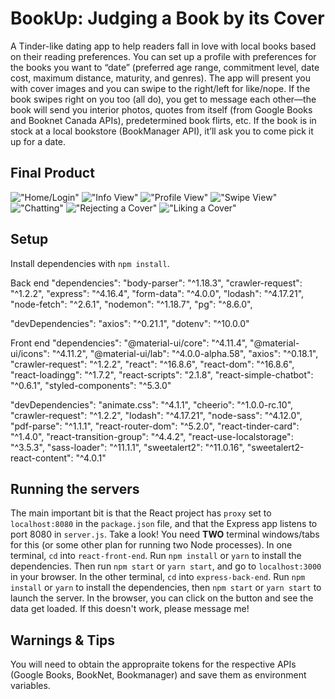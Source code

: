 # BookUp: Judging a Book by its Cover

A Tinder-like dating app to help readers fall in love with local books based on their reading preferences. You can set up a profile with preferences for the books you want to “date” (preferred age range, commitment level, date cost, maximum distance, maturity, and genres). The app will present you with cover images and you can swipe to the right/left for like/nope. If the book swipes right on you too (all do), you get to message each other—the book will send you interior photos, quotes from itself (from Google Books and Booknet Canada APIs), predetermined book flirts, etc. If the book is in stock at a local bookstore (BookManager API), it’ll ask you to come pick it up for a date.

## Final Product

!["Home/Login"](https://github.com/BCerki/book-tinder/blob/master/docs/home-login.png?raw=true)
!["Info View"](https://github.com/BCerki/book-tinder/blob/master/docs/messages-view.png?raw=true)
!["Profile View"](https://github.com/BCerki/book-tinder/blob/master/docs/profile.png?raw=true)
!["Swipe View"](https://github.com/BCerki/book-tinder/blob/master/docs/swipe-view.png?raw=true)
!["Chatting"](https://github.com/BCerki/book-tinder/blob/master/docs/chat.gif?raw=true)
!["Rejecting a Cover"](https://github.com/BCerki/book-tinder/blob/master/docs/swipeleft.gif?raw=true)
!["Liking a Cover"](https://github.com/BCerki/book-tinder/blob/master/docs/swiperight.gif?raw=true)

## Setup

Install dependencies with `npm install`.

Back end
"dependencies":
"body-parser": "^1.18.3",
"crawler-request": "^1.2.2",
"express": "^4.16.4",
"form-data": "^4.0.0",
"lodash": "^4.17.21",
"node-fetch": "^2.6.1",
"nodemon": "^1.18.7",
"pg": "^8.6.0",

"devDependencies":
"axios": "^0.21.1",
"dotenv": "^10.0.0"

Front end
"dependencies":
"@material-ui/core": "^4.11.4",
"@material-ui/icons": "^4.11.2",
"@material-ui/lab": "^4.0.0-alpha.58",
"axios": "^0.18.1",
"crawler-request": "^1.2.2",
"react": "^16.8.6",
"react-dom": "^16.8.6",
"react-loadingg": "^1.7.2",
"react-scripts": "2.1.8",
"react-simple-chatbot": "^0.6.1",
"styled-components": "^5.3.0"

"devDependencies":
"animate.css": "^4.1.1",
"cheerio": "^1.0.0-rc.10",
"crawler-request": "^1.2.2",
"lodash": "^4.17.21",
"node-sass": "^4.12.0",
"pdf-parse": "^1.1.1",
"react-router-dom": "^5.2.0",
"react-tinder-card": "^1.4.0",
"react-transition-group": "^4.4.2",
"react-use-localstorage": "^3.5.3",
"sass-loader": "^11.1.1",
"sweetalert2": "^11.0.16",
"sweetalert2-react-content": "^4.0.1"

## Running the servers

The main important bit is that the React project has `proxy` set to `localhost:8080` in the `package.json` file, and that the Express app listens to port 8080 in `server.js`. Take a look!
You need **TWO** terminal windows/tabs for this (or some other plan for running two Node processes).
In one terminal, `cd` into `react-front-end`. Run `npm install` or `yarn` to install the dependencies. Then run `npm start` or `yarn start`, and go to `localhost:3000` in your browser.
In the other terminal, `cd` into `express-back-end`. Run `npm install` or `yarn` to install the dependencies, then `npm start` or `yarn start` to launch the server.
In the browser, you can click on the button and see the data get loaded.
If this doesn't work, please message me!

## Warnings & Tips

You will need to obtain the appropraite tokens for the respective APIs (Google Books, BookNet, Bookmanager) and save them as environment variables.
